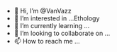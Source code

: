 - 👋 Hi, I’m @VanVazz
- 👀 I’m interested in ...Ethology
- 🌱 I’m currently learning ...
- 💞️ I’m looking to collaborate on ...
- 📫 How to reach me ...

<!---
VanVazz/VanVazz is a ✨ special ✨ repository because its `README.md` (this file) appears on your GitHub profile.
You can click the Preview link to take a look at your changes.
--->
